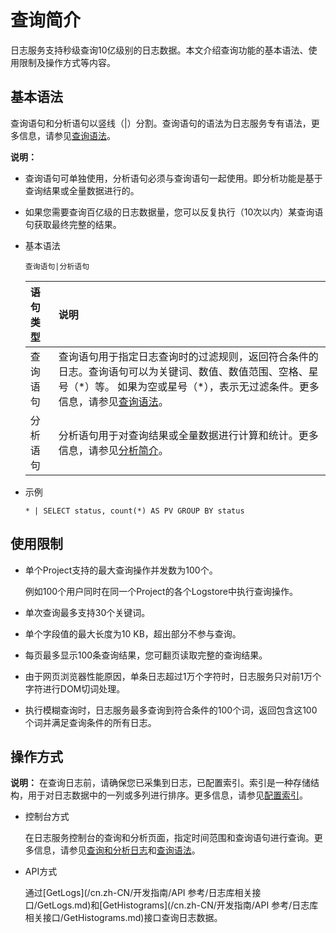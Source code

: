 # 查询简介

日志服务支持秒级查询10亿级别的日志数据。本文介绍查询功能的基本语法、使用限制及操作方式等内容。

## 基本语法

查询语句和分析语句以竖线（\|）分割。查询语句的语法为日志服务专有语法，更多信息，请参见[查询语法](/cn.zh-CN/查询与分析/查询语法与功能/查询语法.md#)。

**说明：**

-   查询语句可单独使用，分析语句必须与查询语句一起使用。即分析功能是基于查询结果或全量数据进行的。
-   如果您需要查询百亿级的日志数据量，您可以反复执行（10次以内）某查询语句获取最终完整的结果。

-   基本语法

    ```
    查询语句|分析语句
    ```

    |语句类型|说明|
    |:---|:-|
    |查询语句|查询语句用于指定日志查询时的过滤规则，返回符合条件的日志。查询语句可以为关键词、数值、数值范围、空格、星号（\*）等。 如果为空或星号（\*），表示无过滤条件。更多信息，请参见[查询语法](/cn.zh-CN/查询与分析/查询语法与功能/查询语法.md#)。 |
    |分析语句|分析语句用于对查询结果或全量数据进行计算和统计。更多信息，请参见[分析简介](/cn.zh-CN/查询与分析/分析简介.md)。|

-   示例

    ```
    * | SELECT status, count(*) AS PV GROUP BY status
    ```


## 使用限制

-   单个Project支持的最大查询操作并发数为100个。

    例如100个用户同时在同一个Project的各个Logstore中执行查询操作。

-   单次查询最多支持30个关键词。
-   单个字段值的最大长度为10 KB，超出部分不参与查询。
-   每页最多显示100条查询结果，您可翻页读取完整的查询结果。
-   由于网页浏览器性能原因，单条日志超过1万个字符时，日志服务只对前1万个字符进行DOM切词处理。
-   执行模糊查询时，日志服务最多查询到符合条件的100个词，返回包含这100个词并满足查询条件的所有日志。

## 操作方式

**说明：** 在查询日志前，请确保您已采集到日志，已配置索引。索引是一种存储结构，用于对日志数据中的一列或多列进行排序。更多信息，请参见[配置索引](/cn.zh-CN/查询与分析/配置索引.md)。

-   控制台方式

    在日志服务控制台的查询和分析页面，指定时间范围和查询语句进行查询。更多信息，请参见[查询和分析日志](/cn.zh-CN/查询与分析/查询和分析日志.md)和[查询语法](/cn.zh-CN/查询与分析/查询语法与功能/查询语法.md)。

-   API方式

    通过[GetLogs](/cn.zh-CN/开发指南/API 参考/日志库相关接口/GetLogs.md)和[GetHistograms](/cn.zh-CN/开发指南/API 参考/日志库相关接口/GetHistograms.md)接口查询日志数据。


